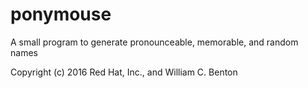 # ponymouse

A small program to generate pronounceable, memorable, and random names

Copyright (c) 2016 Red Hat, Inc., and William C. Benton
